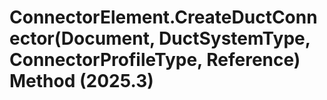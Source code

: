 # ConnectorElement.CreateDuctConnector(Document, DuctSystemType, ConnectorProfileType, Reference) Method (2025.3)

﻿